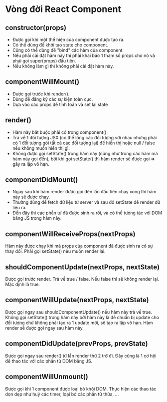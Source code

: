# Vòng đời React Component

## constructor(props)

- Được gọi khi một thể hiện của component được tạo ra.
- Có thể dùng để khởi tạo state cho component.
- Cũng có thể dùng để "bind" các hàm của component.
- Nếu phải cài đặt hàm này thì phải khai báo 1 tham số props cho nó và phải gọi super(props) đầu tiên.
- Nếu không làm gì thì không phải cài đặt hàm này.

## componentWillMount()

- Được gọi trước khi render().
- Dùng để đăng ký các sự kiện toàn cục.
- Dựa vào các props để tính toán và set lại state

## render()

- Hàm này bắt buộc phải có trong component().
- Trả về 1 đối tượng JSX (có thể lồng các đối tượng với nhau nhưng phải có 1 đối tượng gói tất cả các đối tượng lại) để hiển thị hoặc null / false nếu không muốn hiển thị gì.
- Không được gọi setState() trong hàm này (cũng như trong các hàm mà hàm này gọi đến), bởi khi gọi setState() thì hàm render sẽ được gọi => gây ra lặp vô hạn.

## componentDidMount()

- Ngay sau khi hàm render được gọi đến lần đầu tiên chạy xong thì hàm này sẽ được chạy.
- Thường dùng để fetch dữ liệu từ server và sau đó setState để render dữ liệu ra.
- Đến đây thì các phần tử đã được sinh ra rồi, và có thể tương tác với DOM bằng JS trong hàm này.

## componentWillReceiveProps(nextProps)

Hàm này được chạy khi mà props của component đã được sinh ra có sự thay đổi.
Phải gọi setState() nếu muốn render lại.

## shouldComponentUpdate(nextProps, nextState)

Được gọi trước render.
Trả về true / false. Nếu false thì sẽ không render lại. Mặc định là true.

## componentWillUpdate(nextProps, nextState)

Được gọi ngay sau shouldComponentUpdate() nếu hàm này trả về true.
Không gọi setState() trong hàm này bởi hàm này là để chuẩn bị update cho đối tượng chứ không phải tạo ra 1 update mới, sẽ tạo ra lặp vô hạn.
Hàm render sẽ được gọi ngay sau hàm này.

## componentDidUpdate(prevProps, prevState)

Được gọi ngay sau render() từ lần render thứ 2 trở đi.
Đây cũng là 1 cơ hội để thao tác với các phần tử DOM bằng JS.

## componentWillUnmount()

Được gọi khi 1 component được loại bỏ khỏi DOM.
Thực hiện các thao tác dọn dẹp như huỷ các timer, loại bỏ các phần tử thừa, ...

